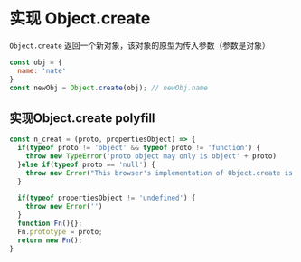 # 实现 Object.create

`Object.create` 返回一个新对象，该对象的原型为传入参数（参数是对象）

```javascript
const obj = {
  name: 'nate'
}
const newObj = Object.create(obj); // newObj.name 
```

## 实现Object.create polyfill

```javascript
const n_creat = (proto, propertiesObject) => {
  if(typeof proto != 'object' && typeof proto != 'function') {
    throw new TypeError('proto object may only is object' + proto)
  }else if(typeof proto == 'null') {
    throw new Error("This browser's implementation of Object.create is a shim and doesn't support 'null' as the first argument.")
  }
  
  if(typeof propertiesObject != 'undefined') {
    throw new Error('')
  }
  function Fn(){};
  Fn.prototype = proto;
  return new Fn();
}
```
